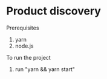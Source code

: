 # Product discovery

Prerequisites

1. yarn
2. node.js

To run the project

1. run "yarn && yarn start"
